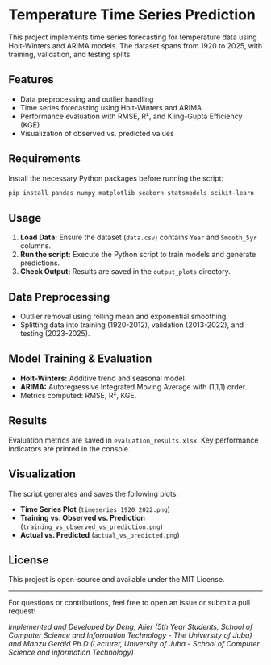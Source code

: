 # Temperature Time Series Prediction

This project implements time series forecasting for temperature data using Holt-Winters and ARIMA models. The dataset spans from 1920 to 2025, with training, validation, and testing splits.

## Features
- Data preprocessing and outlier handling
- Time series forecasting using Holt-Winters and ARIMA
- Performance evaluation with RMSE, R², and Kling-Gupta Efficiency (KGE)
- Visualization of observed vs. predicted values

## Requirements
Install the necessary Python packages before running the script:
```bash
pip install pandas numpy matplotlib seaborn statsmodels scikit-learn
```

## Usage
1. **Load Data:** Ensure the dataset (`data.csv`) contains `Year` and `Smooth_5yr` columns.
2. **Run the script:** Execute the Python script to train models and generate predictions.
3. **Check Output:** Results are saved in the `output_plots` directory.

## Data Preprocessing
- Outlier removal using rolling mean and exponential smoothing.
- Splitting data into training (1920-2012), validation (2013-2022), and testing (2023-2025).

## Model Training & Evaluation
- **Holt-Winters:** Additive trend and seasonal model.
- **ARIMA:** Autoregressive Integrated Moving Average with (1,1,1) order.
- Metrics computed: RMSE, R², KGE.

## Results
Evaluation metrics are saved in `evaluation_results.xlsx`. Key performance indicators are printed in the console.

## Visualization
The script generates and saves the following plots:
- **Time Series Plot** (`timeseries_1920_2022.png`)
- **Training vs. Observed vs. Prediction** (`training_vs_observed_vs_prediction.png`)
- **Actual vs. Predicted** (`actual_vs_predicted.png`)

## License
This project is open-source and available under the MIT License.

---

For questions or contributions, feel free to open an issue or submit a pull request!


*Implemented and Developed by Deng, Alier (5th Year Students, School of Computer Science and Information Technology - The University of Juba) and Manzu Gerald Ph.D (Lecturer, University of Juba - School of Computer Science and information Technology)*